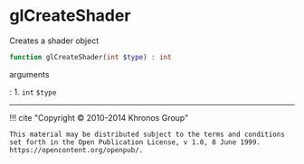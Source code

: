 # glCreateShader
Creates a shader object

```php
function glCreateShader(int $type) : int
```



arguments

:    1. `int` `$type` 



---
     

!!! cite "Copyright © 2010-2014 Khronos Group"

    This material may be distributed subject to the terms and conditions set forth in the Open Publication License, v 1.0, 8 June 1999. https://opencontent.org/openpub/.